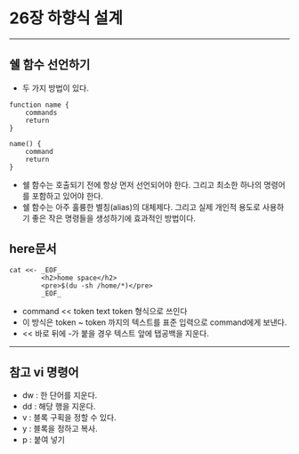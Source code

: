 # 26장 하향식 설계
***

## 쉘 함수 선언하기

* 두 가지 방법이 있다.
```
function name {
    commands
    return
}

name() {
    command
    return
}
```

* 쉘 함수는 호출되기 전에 항상 먼저 선언되어야 한다. 그리고 최소한 하나의 명령어를 포함하고 있어야 한다.
* 쉘 함수는 아주 훌륭한 별칭(alias)의 대체제다. 그리고 실제 개인적 용도로 사용하기 좋은 작은 명령들을 생성하기에
효과적인 방법이다.
## here문서

```
cat <<- _EOF_
		<h2>home space</h2>
		<pre>$(du -sh /home/*)</pre>
		_EOF_
```
* command << token
text 
token
형식으로 쓰인다
* 이 방식은 token ~ token 까지의 텍스트를 표준 입력으로 command에게 보낸다.
* << 바로 뒤에 -가 붙을 경우 텍스트 앞에 탭공백을 지운다.
***
## 참고 vi 명령어
* dw : 한 단어를 지운다.
* dd : 해당 행을 지운다.
* v : 블록 구획을 정할 수 있다.
* y : 블록을 정하고 복사.
* p : 붙여 넣기
